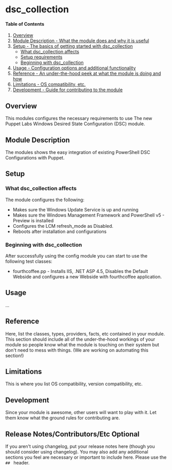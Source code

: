 # dsc_collection

#### Table of Contents

1. [Overview](#overview)
2. [Module Description - What the module does and why it is useful](#module-description)
3. [Setup - The basics of getting started with dsc_collection](#setup)
    * [What dsc_collection affects](#what-dsc_collection-affects)
    * [Setup requirements](#setup-requirements)
    * [Beginning with dsc_collection](#beginning-with-dsc_collection)
4. [Usage - Configuration options and additional functionality](#usage)
5. [Reference - An under-the-hood peek at what the module is doing and how](#reference)
5. [Limitations - OS compatibility, etc.](#limitations)
6. [Development - Guide for contributing to the module](#development)

## Overview

This modules configures the necessary requirements to use The new Puppet Labs Windows Desired State Configuration (DSC) module.

## Module Description

The modules shows the easy integration of existing PowerShell DSC Configurations with Puppet.

## Setup

### What dsc_collection affects

The module configures the following:
* Makes sure the Windows Update Service is up and running
* Makes sure the Windows Management Framework and PowerShell v5 - Preview is installed
* Configures the LCM refresh_mode as Disabled.
* Reboots after installation and configurations


### Beginning with dsc_collection

After successfully using the config module you can start to use the following test classes:
* fourthcoffee.pp - Installs IIS, .NET ASP 4.5, Disables the Default Webside and configures a new Webside with fourthcoffee application.

## Usage

...

## Reference

Here, list the classes, types, providers, facts, etc contained in your module.
This section should include all of the under-the-hood workings of your module so
people know what the module is touching on their system but don't need to mess
with things. (We are working on automating this section!)

## Limitations

This is where you list OS compatibility, version compatibility, etc.

## Development

Since your module is awesome, other users will want to play with it. Let them
know what the ground rules for contributing are.

## Release Notes/Contributors/Etc **Optional**

If you aren't using changelog, put your release notes here (though you should
consider using changelog). You may also add any additional sections you feel are
necessary or important to include here. Please use the `## ` header.
